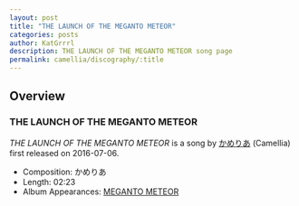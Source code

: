 ```yaml
---
layout: post
title: "THE LAUNCH OF THE MEGANTO METEOR"
categories: posts
author: KatGrrrl
description: THE LAUNCH OF THE MEGANTO METEOR song page
permalink: camellia/discography/:title
---
```


## Overview

### THE LAUNCH OF THE MEGANTO METEOR

*THE LAUNCH OF THE MEGANTO METEOR* is a song by [かめりあ](/camellia) (Camellia) first released on 2016-07-06.

* Composition: かめりあ
* Length: 02:23
* Album Appearances: [MEGANTO METEOR](/camellia/albums/MEGANTO-METEOR)
